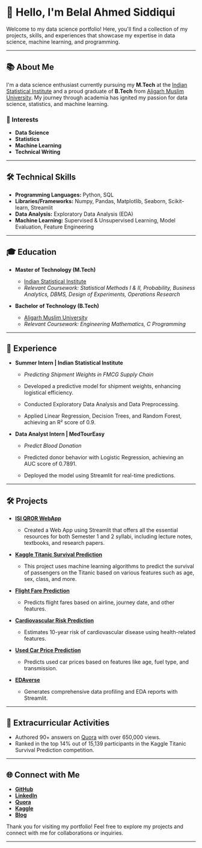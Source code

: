 # 👋 Hello, I'm Belal Ahmed Siddiqui

Welcome to my data science portfolio! Here, you'll find a collection of my projects, skills, and experiences that showcase my expertise in data science, machine learning, and programming.

---

## 📚 About Me

I'm a data science enthusiast currently pursuing my **M.Tech** at the [Indian Statistical Institute](https://www.isical.ac.in) and a proud graduate of **B.Tech** from [Aligarh Muslim University](https://www.amu.ac.in). My journey through academia has ignited my passion for data science, statistics, and machine learning.

### 🔬 Interests
- **Data Science**
- **Statistics**
- **Machine Learning**
- **Technical Writing**

---

## 🛠️ Technical Skills

- **Programming Languages:** Python, SQL
- **Libraries/Frameworks:** Numpy, Pandas, Matplotlib, Seaborn, Scikit-learn, Streamlit
- **Data Analysis:** Exploratory Data Analysis (EDA)
- **Machine Learning:** Supervised & Unsupervised Learning, Model Evaluation, Feature Engineering

---

## 🎓 Education

- **Master of Technology (M.Tech)**
  - [Indian Statistical Institute](https://www.isical.ac.in)
  - *Relevant Coursework: Statistical Methods I & II, Probability, Business Analytics, DBMS, Design of Experiments, Operations Research*

- **Bachelor of Technology (B.Tech)**
  - [Aligarh Muslim University](https://www.amu.ac.in)
  - *Relevant Coursework: Engineering Mathematics, C Programming*

---

## 💼 Experience

- **Summer Intern | Indian Statistical Institute**
  
  - *Predicting Shipment Weights in FMCG Supply Chain*
    
  - Developed a predictive model for shipment weights, enhancing logistical efficiency.

  - Conducted Exploratory Data Analysis and Data Preprocessing.

  - Applied Linear Regression, Decision Trees, and Random Forest, achieving an R² score of 0.9.

- **Data Analyst Intern | MedTourEasy**
  - *Predict Blood Donation*

  - Predicted donor behavior with Logistic Regression, achieving an AUC score of 0.7891.
    
  - Deployed the model using Streamlit for real-time predictions.
    
---

## 🛠️ Projects

- **[ISI QROR WebApp](https://github.com/stoicsapien1/isi-qror-webapp)**
  - Created a Web App using Streamlit that offers all the essential resources for both Semester 1 and 2 syllabi, including lecture notes, textbooks, and research papers.

- **[Kaggle Titanic Survival Prediction](https://github.com/stoicsapien1/Titanic_Survival_Prediction)**
  - This project uses machine learning algorithms to predict the survival of passengers on the Titanic based on various features such as age, sex, class, and more.

- **[Flight Fare Prediction](https://github.com/stoicsapien1/FLIGHT_FARE_PREDICTION)**
  - Predicts flight fares based on airline, journey date, and other features.

- **[Cardiovascular Risk Prediction](https://github.com/stoicsapien1/HeartSafe-Evaluating-CHD-Risk)**
  - Estimates 10-year risk of cardiovascular disease using health-related features.

- **[Used Car Price Prediction](https://github.com/stoicsapien1/Car_Price_Prediction)**
  - Predicts used car prices based on features like age, fuel type, and transmission.

- **[EDAverse](https://github.com/stoicsapien1/EDAverse)**
  - Generates comprehensive data profiling and EDA reports with Streamlit.

---

## 🌟 Extracurricular Activities

- Authored 90+ answers on [Quora](https://www.quora.com/profile/Belal-Ahmed-Siddiqui) with over 650,000 views.
- Ranked in the top 14% out of 15,139 participants in the Kaggle Titanic Survival Prediction competition.

---

## 🌐 Connect with Me

- **[GitHub](https://github.com/stoicsapien1)**
- **[LinkedIn](https://www.linkedin.com/in/belal-ahmed-siddiqui)**
- **[Quora](https://www.quora.com/profile/Belal-Ahmed-Siddiqui)**
- **[Kaggle](https://www.kaggle.com/belal-ahmed-siddiqui)**
- **[Blog](https://medium.com/@belalahmedsiddiqui)**

Thank you for visiting my portfolio! Feel free to explore my projects and connect with me for collaborations or inquiries.

---

